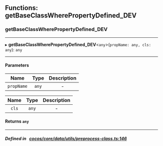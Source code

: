 ## Functions: getBaseClassWherePropertyDefined_DEV

### getBaseClassWherePropertyDefined_DEV


___
▸ **getBaseClassWherePropertyDefined_DEV**<`any`\>(`propName: any, cls: any`): `any`
___


#### Parameters

| Name | Type | Description |
| :------: | :------: | :------: |
| `propName` | `any` | - |

| Name | Type | Description |
| :------: | :------: | :------: |
| `cls` | `any` | - |


#### Returns `any` 
___


##### Defined in &nbsp;   [cocos/core/data/utils/preprocess-class.ts:146](https://github.com/cocos-creator/engine/blob/c7bf6b8a9/cocos/core/data/utils/preprocess-class.ts#L146)&nbsp;

